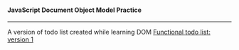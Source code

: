 #### JavaScript Document Object Model Practice

---

A version of todo list created while learning DOM
[Functional todo list: version 1](https://adetoyebamise.github.io/hostrepo-for-DOMPractice/)
